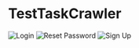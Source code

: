 # TestTaskCrawler

![Login](TestTaskCrawler/printscreen1.PNG)
![Reset Password](TestTaskCrawler/printscreen2.PNG)
![Sign Up](TestTaskCrawler/printscreen3.PNG)
